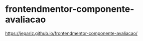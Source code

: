 # frontendmentor-componente-avaliacao

 https://jepariz.github.io/frontendmentor-componente-avaliacao/
